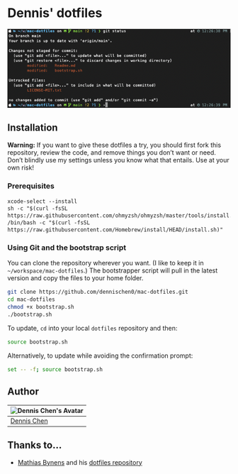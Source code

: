 # Dennis' dotfiles
![Screenshot of my shell prompt](docs/images/shell.png)

## Installation

**Warning:** If you want to give these dotfiles a try, you should first fork this repository, review the code, and remove things you don’t want or need. Don’t blindly use my settings unless you know what that entails. Use at your own risk!

### Prerequisites

```
xcode-select --install
sh -c "$(curl -fsSL https://raw.githubusercontent.com/ohmyzsh/ohmyzsh/master/tools/install.sh)";
/bin/bash -c "$(curl -fsSL https://raw.githubusercontent.com/Homebrew/install/HEAD/install.sh)"

```

### Using Git and the bootstrap script

You can clone the repository wherever you want. (I like to keep it in `~/workspace/mac-dotfiles`.) The bootstrapper script will pull in the latest version and copy the files to your home folder.

```bash
git clone https://github.com/dennischen0/mac-dotfiles.git 
cd mac-dotfiles 
chmod +x bootstrap.sh
./bootstrap.sh
```

To update, `cd` into your local `dotfiles` repository and then:

```bash
source bootstrap.sh
```

Alternatively, to update while avoiding the confirmation prompt:

```bash
set -- -f; source bootstrap.sh
```

## Author

| ![Dennis Chen's Avatar](https://0.gravatar.com/avatar/b80f0f6f60482a0046509e30297f983b734f33dc35b888ecec07cf608ca445c8?size=70) |
|---|
| [Dennis Chen](https://dennischen.com/) |

## Thanks to…

* [Mathias Bynens](http://benalman.com/) and his [dotfiles repository](https://github.com/mathiasbynens/dotfiles)